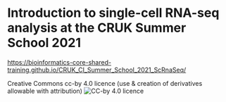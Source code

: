 # Introduction to single-cell RNA-seq analysis at the CRUK Summer School 2021

https://bioinformatics-core-shared-training.github.io/CRUK_CI_Summer_School_2021_ScRnaSeq/

Creative Commons cc-by 4.0 licence (use & creation of derivatives allowable with attribution)
![CC-by 4.0 licence](CCby4.png)

